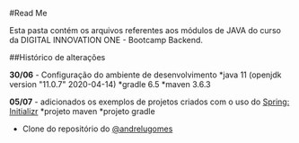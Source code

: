 #Read Me

Esta pasta contém os arquivos referentes aos módulos de JAVA do curso da DIGITAL INNOVATION ONE - Bootcamp Backend.

##Histórico de alterações

**30/06** - Configuração do ambiente de desenvolvimento
*java 11 (openjdk version "11.0.7" 2020-04-14)
*gradle 6.5
*maven 3.6.3

**05/07** - adicionados os exemplos de projetos criados com o uso do [Spring: Initializr](https://start.spring.io)
*projeto maven
*projeto gradle

- Clone do repositório do [@andrelugomes](https://github.com/andrelugomes/digital-innovation-one)